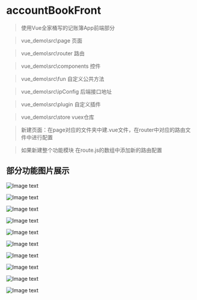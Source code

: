 # accountBookFront

> 使用Vue全家桶写的记账簿App前端部分

> vue_demo\src\page  页面

> vue_demo\src\router  路由

> vue_demo\src\components  控件

> vue_demo\src\fun  自定义公共方法

> vue_demo\src\ipConfig  后端接口地址

> vue_demo\src\plugin  自定义插件

> vue_demo\src\store  vuex仓库

> 新建页面：在page对应的文件夹中建.vue文件，在router中对应的路由文件中进行配置

> 如果新建整个功能模块
> 在route.js的数组中添加新的路由配置

## 部分功能图片展示

![Image text](https://raw.githubusercontent.com/Aiden1204/accountBookFront/master/displayImg/1.png)

![Image text](https://raw.githubusercontent.com/Aiden1204/accountBookFront/master/displayImg/2.png)

![Image text](https://raw.githubusercontent.com/Aiden1204/accountBookFront/master/displayImg/9.png)

![Image text](https://raw.githubusercontent.com/Aiden1204/accountBookFront/master/displayImg/10.png)

![Image text](https://raw.githubusercontent.com/Aiden1204/accountBookFront/master/displayImg/3.png)

![Image text](https://raw.githubusercontent.com/Aiden1204/accountBookFront/master/displayImg/4.png)

![Image text](https://raw.githubusercontent.com/Aiden1204/accountBookFront/master/displayImg/5.png)

![Image text](https://raw.githubusercontent.com/Aiden1204/accountBookFront/master/displayImg/6.png)

![Image text](https://raw.githubusercontent.com/Aiden1204/accountBookFront/master/displayImg/7.png)

![Image text](https://raw.githubusercontent.com/Aiden1204/accountBookFront/master/displayImg/8.png)

